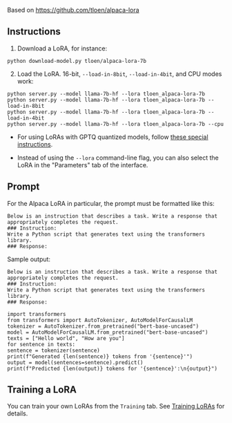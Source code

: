 Based on https://github.com/tloen/alpaca-lora

## Instructions

1. Download a LoRA, for instance:

```
python download-model.py tloen/alpaca-lora-7b
```

2. Load the LoRA. 16-bit, `--load-in-8bit`, `--load-in-4bit`, and CPU modes work:

```
python server.py --model llama-7b-hf --lora tloen_alpaca-lora-7b
python server.py --model llama-7b-hf --lora tloen_alpaca-lora-7b --load-in-8bit
python server.py --model llama-7b-hf --lora tloen_alpaca-lora-7b --load-in-4bit
python server.py --model llama-7b-hf --lora tloen_alpaca-lora-7b --cpu
```

* For using LoRAs with GPTQ quantized models, follow [these special instructions](GPTQ-models-(4-bit-mode).md#using-loras-with-gptq-for-llama).

* Instead of using the `--lora` command-line flag, you can also select the LoRA in the "Parameters" tab of the interface.

## Prompt
For the Alpaca LoRA in particular, the prompt must be formatted like this:

```
Below is an instruction that describes a task. Write a response that appropriately completes the request.
### Instruction:
Write a Python script that generates text using the transformers library.
### Response:
```

Sample output:

```
Below is an instruction that describes a task. Write a response that appropriately completes the request.
### Instruction:
Write a Python script that generates text using the transformers library.
### Response:

import transformers
from transformers import AutoTokenizer, AutoModelForCausalLM
tokenizer = AutoTokenizer.from_pretrained("bert-base-uncased")
model = AutoModelForCausalLM.from_pretrained("bert-base-uncased")
texts = ["Hello world", "How are you"]
for sentence in texts:
sentence = tokenizer(sentence)
print(f"Generated {len(sentence)} tokens from '{sentence}'")
output = model(sentences=sentence).predict()
print(f"Predicted {len(output)} tokens for '{sentence}':\n{output}")
```

## Training a LoRA

You can train your own LoRAs from the `Training` tab. See [Training LoRAs](Training-LoRAs.md) for details.
